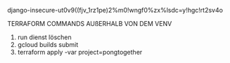 django-insecure-ut0v9((fjv_1rz1pe)2%m0!wngf0%zx%lsdc=y!hgc!rt2sv4o

TERRAFORM COMMANDS AUßERHALB VON DEM VENV
1. run dienst löschen
2. gcloud builds submit
3. terraform apply -var project=pongtogether